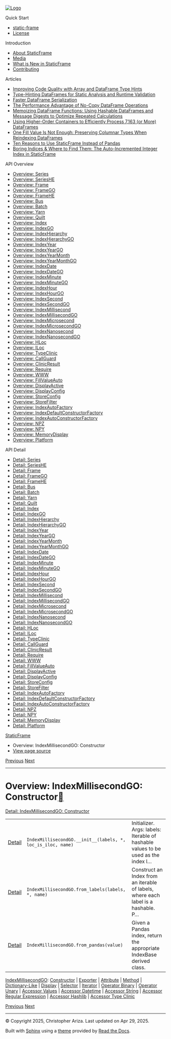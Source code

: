 [![Logo](../_static/sf-logo-web_icon-small.png)](../index.html)

Quick Start

* [static-frame](../readme.html)
* [License](../license.html)

Introduction

* [About StaticFrame](../intro.html)
* [Media](../intro.html#media)
* [What is New in StaticFrame](../new.html)
* [Contributing](../contributing.html)

Articles

* [Improving Code Quality with Array and DataFrame Type Hints](../articles/guard.html)
* [Type-Hinting DataFrames for Static Analysis and Runtime Validation](../articles/ftyping.html)
* [Faster DataFrame Serialization](../articles/serialize.html)
* [The Performance Advantage of No-Copy DataFrame Operations](../articles/no_copy.html)
* [Memoizing DataFrame Functions: Using Hashable DataFrames and Message Digests to Optimize Repeated Calculations](../articles/hash.html)
* [Using Higher-Order Containers to Efficiently Process 7,163 (or More) DataFrames](../articles/uhoc.html)
* [One Fill Value Is Not Enough: Preserving Columnar Types When Reindexing DataFrames](../articles/fill_value.html)
* [Ten Reasons to Use StaticFrame Instead of Pandas](../articles/upgrade.html)
* [Boring Indices & Where to Find Them: The Auto-Incremented Integer Index in StaticFrame](../articles/aiii.html)

API Overview

* [Overview: Series](series.html)
* [Overview: SeriesHE](series_he.html)
* [Overview: Frame](frame.html)
* [Overview: FrameGO](frame_go.html)
* [Overview: FrameHE](frame_he.html)
* [Overview: Bus](bus.html)
* [Overview: Batch](batch.html)
* [Overview: Yarn](yarn.html)
* [Overview: Quilt](quilt.html)
* [Overview: Index](index.html)
* [Overview: IndexGO](index_go.html)
* [Overview: IndexHierarchy](index_hierarchy.html)
* [Overview: IndexHierarchyGO](index_hierarchy_go.html)
* [Overview: IndexYear](index_year.html)
* [Overview: IndexYearGO](index_year_go.html)
* [Overview: IndexYearMonth](index_year_month.html)
* [Overview: IndexYearMonthGO](index_year_month_go.html)
* [Overview: IndexDate](index_date.html)
* [Overview: IndexDateGO](index_date_go.html)
* [Overview: IndexMinute](index_minute.html)
* [Overview: IndexMinuteGO](index_minute_go.html)
* [Overview: IndexHour](index_hour.html)
* [Overview: IndexHourGO](index_hour_go.html)
* [Overview: IndexSecond](index_second.html)
* [Overview: IndexSecondGO](index_second_go.html)
* [Overview: IndexMillisecond](index_millisecond.html)
* [Overview: IndexMillisecondGO](index_millisecond_go.html)
* [Overview: IndexMicrosecond](index_microsecond.html)
* [Overview: IndexMicrosecondGO](index_microsecond_go.html)
* [Overview: IndexNanosecond](index_nanosecond.html)
* [Overview: IndexNanosecondGO](index_nanosecond_go.html)
* [Overview: HLoc](hloc.html)
* [Overview: ILoc](iloc.html)
* [Overview: TypeClinic](type_clinic.html)
* [Overview: CallGuard](call_guard.html)
* [Overview: ClinicResult](clinic_result.html)
* [Overview: Require](require.html)
* [Overview: WWW](www.html)
* [Overview: FillValueAuto](fill_value_auto.html)
* [Overview: DisplayActive](display_active.html)
* [Overview: DisplayConfig](display_config.html)
* [Overview: StoreConfig](store_config.html)
* [Overview: StoreFilter](store_filter.html)
* [Overview: IndexAutoFactory](index_auto_factory.html)
* [Overview: IndexDefaultConstructorFactory](index_default_constructor_factory.html)
* [Overview: IndexAutoConstructorFactory](index_auto_constructor_factory.html)
* [Overview: NPZ](npz.html)
* [Overview: NPY](npy.html)
* [Overview: MemoryDisplay](memory_display.html)
* [Overview: Platform](platform.html)

API Detail

* [Detail: Series](../api_detail/series.html)
* [Detail: SeriesHE](../api_detail/series_he.html)
* [Detail: Frame](../api_detail/frame.html)
* [Detail: FrameGO](../api_detail/frame_go.html)
* [Detail: FrameHE](../api_detail/frame_he.html)
* [Detail: Bus](../api_detail/bus.html)
* [Detail: Batch](../api_detail/batch.html)
* [Detail: Yarn](../api_detail/yarn.html)
* [Detail: Quilt](../api_detail/quilt.html)
* [Detail: Index](../api_detail/index.html)
* [Detail: IndexGO](../api_detail/index_go.html)
* [Detail: IndexHierarchy](../api_detail/index_hierarchy.html)
* [Detail: IndexHierarchyGO](../api_detail/index_hierarchy_go.html)
* [Detail: IndexYear](../api_detail/index_year.html)
* [Detail: IndexYearGO](../api_detail/index_year_go.html)
* [Detail: IndexYearMonth](../api_detail/index_year_month.html)
* [Detail: IndexYearMonthGO](../api_detail/index_year_month_go.html)
* [Detail: IndexDate](../api_detail/index_date.html)
* [Detail: IndexDateGO](../api_detail/index_date_go.html)
* [Detail: IndexMinute](../api_detail/index_minute.html)
* [Detail: IndexMinuteGO](../api_detail/index_minute_go.html)
* [Detail: IndexHour](../api_detail/index_hour.html)
* [Detail: IndexHourGO](../api_detail/index_hour_go.html)
* [Detail: IndexSecond](../api_detail/index_second.html)
* [Detail: IndexSecondGO](../api_detail/index_second_go.html)
* [Detail: IndexMillisecond](../api_detail/index_millisecond.html)
* [Detail: IndexMillisecondGO](../api_detail/index_millisecond_go.html)
* [Detail: IndexMicrosecond](../api_detail/index_microsecond.html)
* [Detail: IndexMicrosecondGO](../api_detail/index_microsecond_go.html)
* [Detail: IndexNanosecond](../api_detail/index_nanosecond.html)
* [Detail: IndexNanosecondGO](../api_detail/index_nanosecond_go.html)
* [Detail: HLoc](../api_detail/hloc.html)
* [Detail: ILoc](../api_detail/iloc.html)
* [Detail: TypeClinic](../api_detail/type_clinic.html)
* [Detail: CallGuard](../api_detail/call_guard.html)
* [Detail: ClinicResult](../api_detail/clinic_result.html)
* [Detail: Require](../api_detail/require.html)
* [Detail: WWW](../api_detail/www.html)
* [Detail: FillValueAuto](../api_detail/fill_value_auto.html)
* [Detail: DisplayActive](../api_detail/display_active.html)
* [Detail: DisplayConfig](../api_detail/display_config.html)
* [Detail: StoreConfig](../api_detail/store_config.html)
* [Detail: StoreFilter](../api_detail/store_filter.html)
* [Detail: IndexAutoFactory](../api_detail/index_auto_factory.html)
* [Detail: IndexDefaultConstructorFactory](../api_detail/index_default_constructor_factory.html)
* [Detail: IndexAutoConstructorFactory](../api_detail/index_auto_constructor_factory.html)
* [Detail: NPZ](../api_detail/npz.html)
* [Detail: NPY](../api_detail/npy.html)
* [Detail: MemoryDisplay](../api_detail/memory_display.html)
* [Detail: Platform](../api_detail/platform.html)

[StaticFrame](../index.html)

* Overview: IndexMillisecondGO: Constructor
* [View page source](../_sources/api_overview/index_millisecond_go-constructor.rst.txt)

[Previous](index_millisecond-accessor_type_clinic.html "Overview: IndexMillisecond: Accessor Type Clinic")
[Next](index_millisecond_go-exporter.html "Overview: IndexMillisecondGO: Exporter")

---

# Overview: IndexMillisecondGO: Constructor[](#overview-indexmillisecondgo-constructor "Link to this heading")

[Detail: IndexMillisecondGO: Constructor](../api_detail/index_millisecond_go-constructor.html#api-detail-indexmillisecondgo-constructor)

|  |  |  |
| --- | --- | --- |
| [Detail](../api_detail/index_millisecond_go-constructor.html#api-sig-indexmillisecondgo-init) | `IndexMillisecondGO.__init__(labels, *, loc_is_iloc, name)` | Initializer. Args: labels: Iterable of hashable values to be used as the index l… |
| [Detail](../api_detail/index_millisecond_go-constructor.html#api-sig-indexmillisecondgo-from-labels) | `IndexMillisecondGO.from_labels(labels, *, name)` | Construct an Index from an iterable of labels, where each label is a hashable. P… |
| [Detail](../api_detail/index_millisecond_go-constructor.html#api-sig-indexmillisecondgo-from-pandas) | `IndexMillisecondGO.from_pandas(value)` | Given a Pandas index, return the appropriate IndexBase derived class. |

[IndexMillisecondGO](index_millisecond_go.html#api-overview-indexmillisecondgo): [Constructor](#api-overview-indexmillisecondgo-constructor) | [Exporter](index_millisecond_go-exporter.html#api-overview-indexmillisecondgo-exporter) | [Attribute](index_millisecond_go-attribute.html#api-overview-indexmillisecondgo-attribute) | [Method](index_millisecond_go-method.html#api-overview-indexmillisecondgo-method) | [Dictionary-Like](index_millisecond_go-dictionary_like.html#api-overview-indexmillisecondgo-dictionary-like) | [Display](index_millisecond_go-display.html#api-overview-indexmillisecondgo-display) | [Selector](index_millisecond_go-selector.html#api-overview-indexmillisecondgo-selector) | [Iterator](index_millisecond_go-iterator.html#api-overview-indexmillisecondgo-iterator) | [Operator Binary](index_millisecond_go-operator_binary.html#api-overview-indexmillisecondgo-operator-binary) | [Operator Unary](index_millisecond_go-operator_unary.html#api-overview-indexmillisecondgo-operator-unary) | [Accessor Values](index_millisecond_go-accessor_values.html#api-overview-indexmillisecondgo-accessor-values) | [Accessor Datetime](index_millisecond_go-accessor_datetime.html#api-overview-indexmillisecondgo-accessor-datetime) | [Accessor String](index_millisecond_go-accessor_string.html#api-overview-indexmillisecondgo-accessor-string) | [Accessor Regular Expression](index_millisecond_go-accessor_regular_expression.html#api-overview-indexmillisecondgo-accessor-regular-expression) | [Accessor Hashlib](index_millisecond_go-accessor_hashlib.html#api-overview-indexmillisecondgo-accessor-hashlib) | [Accessor Type Clinic](index_millisecond_go-accessor_type_clinic.html#api-overview-indexmillisecondgo-accessor-type-clinic)

[Previous](index_millisecond-accessor_type_clinic.html "Overview: IndexMillisecond: Accessor Type Clinic")
[Next](index_millisecond_go-exporter.html "Overview: IndexMillisecondGO: Exporter")

---

© Copyright 2025, Christopher Ariza.
Last updated on Apr 29, 2025.

Built with [Sphinx](https://www.sphinx-doc.org/) using a
[theme](https://github.com/readthedocs/sphinx_rtd_theme)
provided by [Read the Docs](https://readthedocs.org).